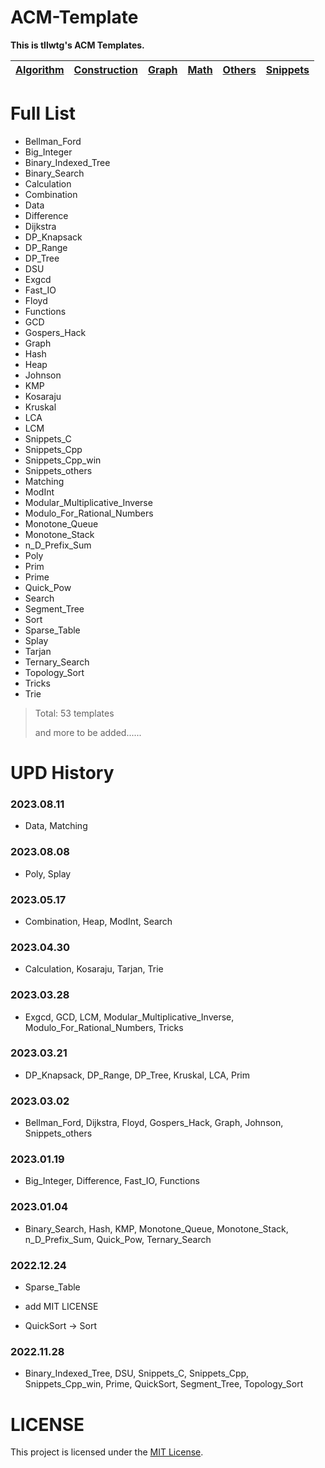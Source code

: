 # ACM-Template

**This is tllwtg's ACM Templates.**

| [Algorithm](https://github.com/tLLWtG/ACM-Template/tree/main/Algorithm) | [Construction](https://github.com/tLLWtG/ACM-Template/tree/main/Construction) | [Graph](https://github.com/tLLWtG/ACM-Template/tree/main/Graph) | [Math](https://github.com/tLLWtG/ACM-Template/tree/main/Math) | [Others](https://github.com/tLLWtG/ACM-Template/tree/main/Others) | [Snippets](https://github.com/tLLWtG/ACM-Template/tree/main/Snippets) |
| :---------------------------------------------------------------------: | :---------------------------------------------------------------------------: | :-------------------------------------------------------------: | :-----------------------------------------------------------: | :---------------------------------------------------------------: | :-------------------------------------------------------------------: |

# Full List

* Bellman_Ford
* Big_Integer
* Binary_Indexed_Tree
* Binary_Search
* Calculation
* Combination
* Data
* Difference
* Dijkstra
* DP_Knapsack
* DP_Range
* DP_Tree
* DSU
* Exgcd
* Fast_IO
* Floyd
* Functions
* GCD
* Gospers_Hack
* Graph
* Hash
* Heap
* Johnson
* KMP
* Kosaraju
* Kruskal
* LCA
* LCM
* Snippets_C
* Snippets_Cpp
* Snippets_Cpp_win
* Snippets_others
* Matching
* ModInt
* Modular_Multiplicative_Inverse
* Modulo_For_Rational_Numbers
* Monotone_Queue
* Monotone_Stack
* n_D_Prefix_Sum
* Poly
* Prim
* Prime
* Quick_Pow
* Search
* Segment_Tree
* Sort
* Sparse_Table
* Splay
* Tarjan
* Ternary_Search
* Topology_Sort
* Tricks
* Trie

> Total: 53 templates
> 
> and more to be added......



# UPD History

### 2023.08.11

* Data, Matching

### 2023.08.08

* Poly, Splay

### 2023.05.17

* Combination, Heap, ModInt, Search

### 2023.04.30

* Calculation, Kosaraju, Tarjan, Trie

### 2023.03.28

* Exgcd, GCD, LCM, Modular_Multiplicative_Inverse, Modulo_For_Rational_Numbers, Tricks

### 2023.03.21

* DP_Knapsack, DP_Range, DP_Tree, Kruskal, LCA, Prim

### 2023.03.02

* Bellman_Ford, Dijkstra, Floyd, Gospers_Hack, Graph, Johnson, Snippets_others

### 2023.01.19

* Big_Integer, Difference, Fast_IO, Functions

### 2023.01.04

* Binary_Search, Hash, KMP, Monotone_Queue, Monotone_Stack, n_D_Prefix_Sum, Quick_Pow, Ternary_Search 

### 2022.12.24

* Sparse_Table

* add MIT LICENSE
* QuickSort -> Sort

### 2022.11.28

* Binary_Indexed_Tree, DSU, Snippets_C, Snippets_Cpp, Snippets_Cpp_win, Prime, QuickSort, Segment_Tree, Topology_Sort

# LICENSE

This project is licensed under the [MIT License](https://github.com/tLLWtG/ACM-Template/blob/main/LICENSE).